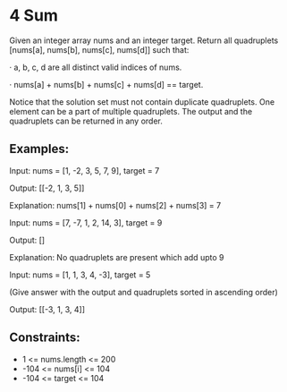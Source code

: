 # 4 Sum
Given an integer array nums and an integer target. Return all quadruplets [nums[a], nums[b], nums[c], nums[d]] such that:

·      a, b, c, d are all distinct valid indices of nums.

·      nums[a] + nums[b] + nums[c] + nums[d] == target.



Notice that the solution set must not contain duplicate quadruplets. One element can be a part of multiple quadruplets. The output and the quadruplets can be returned in any order.


## Examples:
Input: nums = [1, -2, 3, 5, 7, 9], target = 7

Output: [[-2, 1, 3, 5]]

Explanation: nums[1] + nums[0] + nums[2] + nums[3] = 7

Input: nums = [7, -7, 1, 2, 14, 3], target = 9

Output: []

Explanation: No quadruplets are present which add upto 9

Input: nums = [1, 1, 3, 4, -3], target = 5

(Give answer with the output and quadruplets sorted in ascending order)

Output:
[[-3, 1, 3, 4]]

## Constraints:
- 1 <= nums.length <= 200
- -104 <= nums[i] <= 104
- -104 <= target <= 104